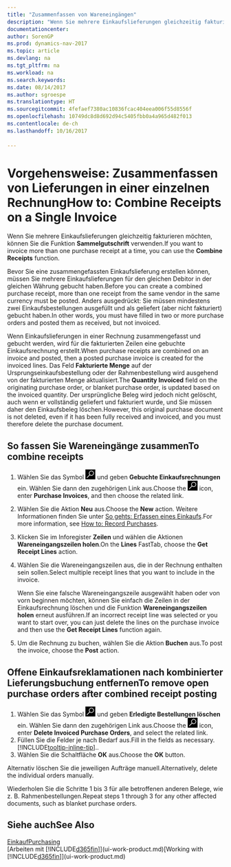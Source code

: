 ```yaml
---
title: "Zusammenfassen von Wareneingängen"
description: "Wenn Sie mehrere Einkaufslieferungen gleichzeitig fakturieren möchten, können Sie die Funktion Sammelgutschrift verwenden."
documentationcenter: 
author: SorenGP
ms.prod: dynamics-nav-2017
ms.topic: article
ms.devlang: na
ms.tgt_pltfrm: na
ms.workload: na
ms.search.keywords: 
ms.date: 08/14/2017
ms.author: sgroespe
ms.translationtype: HT
ms.sourcegitcommit: 4fefaef7380ac10836fcac404eea006f55d8556f
ms.openlocfilehash: 10749dc8d8d692d94c5405fbb0a4a965d482f013
ms.contentlocale: de-ch
ms.lasthandoff: 10/16/2017

---
```

# <a name="how-to-combine-receipts-on-a-single-invoice"></a><span data-ttu-id="f3795-103">Vorgehensweise: Zusammenfassen von Lieferungen in einer einzelnen Rechnung</span><span class="sxs-lookup"><span data-stu-id="f3795-103">How to: Combine Receipts on a Single Invoice</span></span>
<span data-ttu-id="f3795-104">Wenn Sie mehrere Einkaufslieferungen gleichzeitig fakturieren möchten, können Sie die Funktion **Sammelgutschrift** verwenden.</span><span class="sxs-lookup"><span data-stu-id="f3795-104">If you want to invoice more than one purchase receipt at a time, you can use the **Combine Receipts** function.</span></span>  

<span data-ttu-id="f3795-105">Bevor Sie eine zusammengefassten Einkaufslieferung erstellen können, müssen Sie mehrere Einkaufslieferungen für den gleichen Debitor in der gleichen Währung gebucht haben.</span><span class="sxs-lookup"><span data-stu-id="f3795-105">Before you can create a combined purchase receipt, more than one receipt from the same vendor in the same currency must be posted.</span></span> <span data-ttu-id="f3795-106">Anders ausgedrückt: Sie müssen mindestens zwei Einkaufsbestellungen ausgefüllt und als geliefert (aber nicht fakturiert) gebucht haben.</span><span class="sxs-lookup"><span data-stu-id="f3795-106">In other words, you must have filled in two or more purchase orders and posted them as received, but not invoiced.</span></span>  

<span data-ttu-id="f3795-107">Wenn Einkaufslieferungen in einer Rechnung zusammengefasst und gebucht werden, wird für die fakturierten Zeilen eine gebuchte Einkaufsrechnung erstellt.</span><span class="sxs-lookup"><span data-stu-id="f3795-107">When purchase receipts are combined on an invoice and posted, then a posted purchase invoice is created for the invoiced lines.</span></span> <span data-ttu-id="f3795-108">Das Feld **Fakturierte Menge** auf der Ursprungseinkaufsbestellung oder der Rahmenbestellung wird ausgehend von der fakturierten Menge aktualisiert.</span><span class="sxs-lookup"><span data-stu-id="f3795-108">The **Quantity Invoiced** field on the originating purchase order, or blanket purchase order, is updated based on the invoiced quantity.</span></span> <span data-ttu-id="f3795-109">Der ursprüngliche Beleg wird jedoch nicht gelöscht, auch wenn er vollständig geliefert und fakturiert wurde, und Sie müssen daher den Einkaufsbeleg löschen.</span><span class="sxs-lookup"><span data-stu-id="f3795-109">However, this original purchase document is not deleted, even if it has been fully received and invoiced, and you must therefore delete the purchase document.</span></span>  

## <a name="to-combine-receipts"></a><span data-ttu-id="f3795-110">So fassen Sie Wareneingänge zusammen</span><span class="sxs-lookup"><span data-stu-id="f3795-110">To combine receipts</span></span>  
1. <span data-ttu-id="f3795-111">Wählen Sie das Symbol ![Nach Seite oder Bericht suchen](media/ui-search/search_small.png "Nach Seite oder Bericht suchen") und geben **Gebuchte Einkaufsrechnungen** ein. Wählen Sie dann den zugehörigen Link aus.</span><span class="sxs-lookup"><span data-stu-id="f3795-111">Choose the ![Search for Page or Report](media/ui-search/search_small.png "Search for Page or Report icon") icon, enter **Purchase Invoices**, and then choose the related link.</span></span>  
2. <span data-ttu-id="f3795-112">Wählen Sie die Aktion **Neu** aus.</span><span class="sxs-lookup"><span data-stu-id="f3795-112">Choose the **New** action.</span></span> <span data-ttu-id="f3795-113">Weitere Informationen finden Sie unter [So gehts: Erfassen eines Einkaufs](purchasing-how-record-purchases.md).</span><span class="sxs-lookup"><span data-stu-id="f3795-113">For more information, see [How to: Record Purchases](purchasing-how-record-purchases.md).</span></span>  
3. <span data-ttu-id="f3795-114">Klicken Sie im Inforegister **Zeilen** und wählen die  Aktionen **Wareneingangszeilen holen**.</span><span class="sxs-lookup"><span data-stu-id="f3795-114">On the **Lines** FastTab, choose the **Get Receipt Lines** action.</span></span>  
4. <span data-ttu-id="f3795-115">Wählen Sie die Wareneingangszeilen aus, die in der Rechnung enthalten sein sollen.</span><span class="sxs-lookup"><span data-stu-id="f3795-115">Select multiple receipt lines that you want to include in the invoice.</span></span>  

    <span data-ttu-id="f3795-116">Wenn Sie eine falsche Wareneingangszeile ausgewählt haben oder von vorn beginnen möchten, können Sie einfach die Zeilen in der Einkaufsrechnung löschen und die Funktion **Wareneingangszeilen holen** erneut ausführen.</span><span class="sxs-lookup"><span data-stu-id="f3795-116">If an incorrect receipt line was selected or you want to start over, you can just delete the lines on the purchase invoice and then use the **Get Receipt Lines** function again.</span></span>  
5. <span data-ttu-id="f3795-117">Um die Rechnung zu buchen, wählen Sie die Aktion **Buchen** aus.</span><span class="sxs-lookup"><span data-stu-id="f3795-117">To post the invoice, choose the **Post** action.</span></span>  

## <a name="to-remove-open-purchase-orders-after-combined-receipt-posting"></a><span data-ttu-id="f3795-118">Offene Einkaufsreklamationen nach kombinierter Lieferungsbuchung entfernen</span><span class="sxs-lookup"><span data-stu-id="f3795-118">To remove open purchase orders after combined receipt posting</span></span>  
1. <span data-ttu-id="f3795-119">Wählen Sie das Symbol ![Nach Seite oder Bericht suchen](media/ui-search/search_small.png "Nach Seite oder Bericht suchen") und geben **Erledigte Bestellungen löschen** ein. Wählen Sie dann den zugehörigen Link aus.</span><span class="sxs-lookup"><span data-stu-id="f3795-119">Choose the ![Search for Page or Report](media/ui-search/search_small.png "Search for Page or Report icon") icon, enter **Delete Invoiced Purchase Orders**, and select the related link.</span></span>  
2. <span data-ttu-id="f3795-120">Füllen Sie die Felder je nach Bedarf aus.</span><span class="sxs-lookup"><span data-stu-id="f3795-120">Fill in the fields as necessary.</span></span> [!INCLUDE[tooltip-inline-tip](includes/tooltip-inline-tip_md.md)]<span data-ttu-id="f3795-121">.</span><span class="sxs-lookup"><span data-stu-id="f3795-121">.</span></span>
3. <span data-ttu-id="f3795-122">Wählen Sie die Schaltfläche **OK** aus.</span><span class="sxs-lookup"><span data-stu-id="f3795-122">Choose the **OK** button.</span></span>  

<span data-ttu-id="f3795-123">Alternativ löschen Sie die jeweiligen Aufträge manuell.</span><span class="sxs-lookup"><span data-stu-id="f3795-123">Alternatively, delete the individual orders manually.</span></span>

<span data-ttu-id="f3795-124">Wiederholen Sie die Schritte 1 bis 3 für alle betroffenen anderen Belege, wie z. B. Rahmenbestellungen.</span><span class="sxs-lookup"><span data-stu-id="f3795-124">Repeat steps 1 through 3 for any other affected documents, such as blanket purchase orders.</span></span>

## <a name="see-also"></a><span data-ttu-id="f3795-125">Siehe auch</span><span class="sxs-lookup"><span data-stu-id="f3795-125">See Also</span></span>  
[<span data-ttu-id="f3795-126">Einkauf</span><span class="sxs-lookup"><span data-stu-id="f3795-126">Purchasing</span></span>](purchasing-manage-purchasing.md)  
<span data-ttu-id="f3795-127">[Arbeiten mit [!INCLUDE[d365fin](includes/d365fin_md.md)]](ui-work-product.md)</span><span class="sxs-lookup"><span data-stu-id="f3795-127">[Working with [!INCLUDE[d365fin](includes/d365fin_md.md)]](ui-work-product.md)</span></span>

